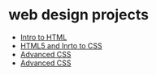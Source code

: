 # web design projects
<ul>
<li><a href="intro_HTML/index.html" target="_blank">Intro to HTML</a></li>
<li><a href="html5_css/index.html" target="_blank">HTML5 and Inrto to CSS</a></li>
<li><a href="advanced_css/index.html" target="_blank">Advanced CSS</a></li>
<li><a href="responsive/index.html" target="_blank">Advanced CSS</a></li>
</ul>
